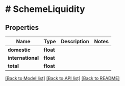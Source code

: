 # # SchemeLiquidity

## Properties

Name | Type | Description | Notes
------------ | ------------- | ------------- | -------------
**domestic** | **float** |  |
**international** | **float** |  |
**total** | **float** |  |

[[Back to Model list]](../../README.md#models) [[Back to API list]](../../README.md#endpoints) [[Back to README]](../../README.md)
